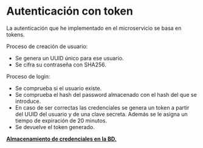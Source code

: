 # Autenticación con token

La autenticación que he implementado en el microservicio se basa en tokens.

Proceso de creación de usuario:
- Se genera un UUID único para ese usuario.
- Se cifra su contraseña con SHA256.

Proceso de login:
- Se comprueba si el usuario existe.
- Se comprueba el hash del password almacenado con el hash del que se introduce.
- En caso de ser correctas las credenciales se genera un token a partir del UUID del usuario y de una clave secreta. Además se le asigna un tiempo de expiración de 20 minutos.
- Se devuelve el token generado.

[**Almacenamiento de credenciales en la BD.**](bd.md)